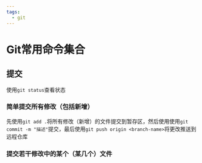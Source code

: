 ```yaml
---
tags:
  - git
---
```

# Git常用命令集合
## 提交
使用`git status`查看状态
### 简单提交所有修改（包括新增）
先使用`git add .`将所有修改（新增）的文件提交到暂存区，然后使用使用`git commit -m "描述"`提交，最后使用`git push origin <branch-name>`将更改推送到远程仓库
### 提交若干修改中的某个（某几个）文件
